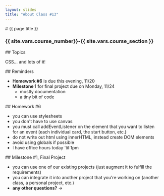```yaml
---
layout: slides
title: "About Class #13"
---
```

<section markdown="block" class="intro-slide">
# {{ page.title }}

### {{ site.vars.course_number}}-{{ site.vars.course_section }}

<p><small></small></p>
</section>

<section markdown="block">
## Topics

CSS... and lots of it!
</section>

<section markdown="block">
## Reminders

* __Homework #6__ is due this evening, 11/20
* __Milestone 1__ for final project due on Monday, 11/24
	* mostly documentation
	* a tiny bit of code

</section>

<section markdown="block">
## Homework #6

* you can use stylesheets
* you don't have to use canvas
* you must call addEventListener on the element that you want to listen for an event (each individual card, the start button, etc.)
* do not write out html using innerHTML, instead create DOM elements
* avoid using globals if possible
* I have office hours today 'til 1pm

</section>

<section markdown="block">
## Milestone #1, Final Project

* you can use one of our existing projects (just augment it to fulfill the requirements)
* you can integrate it into another project that you're working on (another class, a personal project, etc.)
* __any other questions?__ &rarr;
</section>
